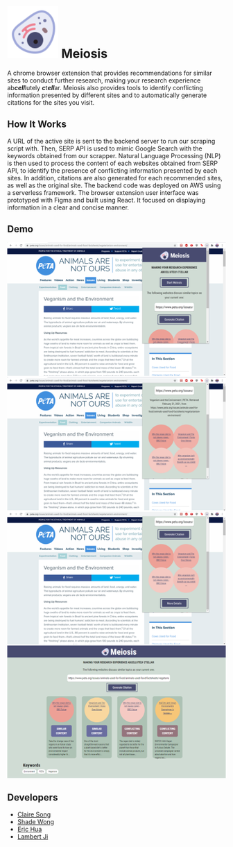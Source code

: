 # ![meiosis-logo](https://raw.githubusercontent.com/shade-12/meiosis/cdcf9ef29819617eaf29ebba5533a528f45c7454/frontend/src/assets/meiosis-logo.svg) Meiosis

A chrome browser extension that provides recommendations for similar sites to conduct further research, making your research experience ab***cell***lutely ***c***t***ell***ar. Meiosis also provides tools to identify conflicting information presented by different sites and to automatically generate citations for the sites you visit.

## How It Works

A URL of the active site is sent to the backend server to run our scraping script with. Then, SERP API is used to mimic Google Search with the keywords obtained from our scrapper. Natural Language Processing (NLP) is then used to process the content of each websites obtained from SERP API, to identify the presence of conflicting information presented by each sites. In addition, citations are also generated for each recommended sites, as well as the original site. The backend code was deployed on AWS using a serverless framework. The browser extension user interface was prototyped with Figma and built using React. It focused on displaying information in a clear and concise manner.

## Demo

![popup-demo](https://github.com/shade-12/meiosis/blob/main/assets/popup-demo.png?raw=true)
![citation-demo](https://github.com/shade-12/meiosis/blob/main/assets/citation-demo.png?raw=true)
![sites-demo](https://github.com/shade-12/meiosis/blob/main/assets/sites-demo.png?raw=true)
![home-demo](https://github.com/shade-12/meiosis/blob/main/assets/home-demo.png?raw=true)

## Developers
- [Claire Song](https://github.com/cxsong1)
- [Shade Wong](https://github.com/shade-12)
- [Eric Hua](https://github.com/huaqiwen)
- [Lambert Ji](https://github.com/xuanyi110)
